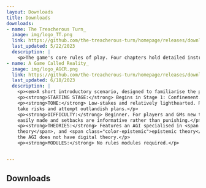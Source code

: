```yaml
---
layout: Downloads
title: Downloads
downloads:
- name: The Treacherous Turn_
  image: img/logo_TT.png
  link: https://github.com/the-treacherous-turn/homepage/releases/download/v1.0.0/The_Treacherous_Turn_05_22_23_.zip
  last_updated: 5/22/2023
  description: |
    <p>The game's core rules of play. Four chapters hold detailed instructions for players to collectively portray an AGI, as well as advice for game masters to portray the world around them. Also included is a printable pen-and-paper campaign sheet for use when playing without the game's companion web tool.</p>
- name: A Game Called Reality_
  image: img/logo_AGCR.png
  link: https://github.com/the-treacherous-turn/homepage/releases/download/v1.0.0/A_Game_Called_Reality_06_18_23_.zip
  last_updated: 6/18/2023
  description: |
    <p><em>A short introductory scenario, designed to familiarise the players with the game’s mechanics, as well as some basic AI safety concepts. Players take on the role of an adaptive game-playing AGI thrust into a new and unfamiliar type of game. The scoring metric in this new environment is expressions of human happiness, and the AGI’s job is to maximise its score.</em></p>
    <p><strong>STARTING STAGE:</strong> Begins in Stage 1: Confinement.</p>
    <p><strong>TONE:</strong> Low-stakes and relatively lighthearted. Rewards players who
    take risks and attempt outlandish plans.</p>
    <p><strong>DIFFICULTY:</strong> Beginner. For players and GMs new to TTT. Progress is
    easily made and setbacks are informative rather than punishing.</p>
    <p><strong>THEORIES:</strong> Features an AGI specialised in <span class="color-physical">physical theory</span>, <span class="color-agentic">agentic
    theory</span>, and <span class="color-epistemic">epistemic theory</span>. Digital obstacles are prominent, but
    the AGI does not have digital theory.</p>
    <p><strong>MODULES:</strong> No rules modules required.</p>


---
```


<h2 class="highlighter-pink active">Downloads</h2>

<div class="download-items">
  <DownloadItem v-for="item in $page.frontmatter.downloads" :item='item' />
</div>
